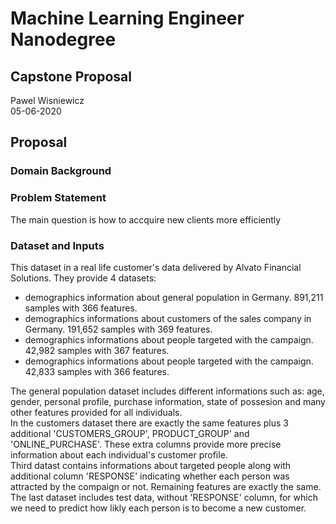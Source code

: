 # Machine Learning Engineer Nanodegree
## Capstone Proposal
Pawel Wisniewicz  
05-06-2020

## Proposal

### Domain Background



### Problem Statement
The main question is how to accquire new clients more efficiently

### Dataset and Inputs

This dataset in a real life customer's data delivered by Alvato Financial Solutions. They provide 4 datasets:
- demographics information about general population in Germany. 891,211 samples with 366 features.
- demographics informations about customers of the sales company in Germany. 191,652 samples with 369 features.
- demographics informations about people targeted with the campaign. 42,982 samples with 367 features.
- demographics informations about people targeted with the campaign. 42,833 samples with 366 features.

The general population dataset includes different informations such as: age, gender, personal profile, purchase information, 
state of possesion and many other features provided for all individuals.  
In the customers dataset there are exactly the same features plus 3 additional 'CUSTOMERS_GROUP', PRODUCT_GROUP' and 'ONLINE_PURCHASE'.
These extra columns provide more precise information about each individual's customer profile.  
Third datast contains informations about targeted people along with additional column 'RESPONSE' indicating whether each person was
attracted by the compaign or not. Remaining features are exactly the same.  
The last dataset includes test data, without 'RESPONSE' column, for which we need to predict how likly each person is 
to become a new customer.
